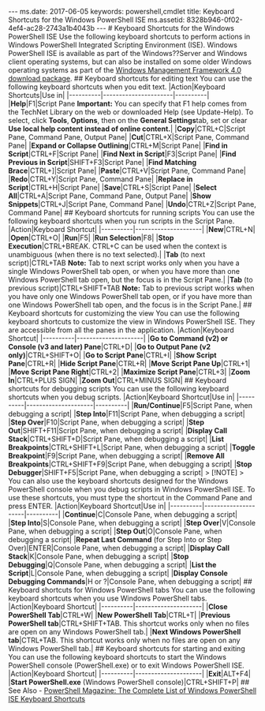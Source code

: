 --- ms.date:  2017-06-05 keywords:  powershell,cmdlet title:  Keyboard Shortcuts for the Windows PowerShell ISE ms.assetid:  8328b946-0f02-4ef4-ac28-2743a1b4043b ---  # Keyboard Shortcuts for the Windows PowerShell ISE Use the following keyboard shortcuts to perform actions in Windows PowerShell Integrated Scripting Environment (ISE). Windows PowerShell ISE is available as part of the Windows??Server and Windows client operating systems, but can also be installed on some older Windows operating systems as part of the [Windows Management Framework 4.0 download package](http://go.microsoft.com/fwlink/?LinkID=293881).  ## Keyboard shortcuts for editing text You can use the following keyboard shortcuts when you edit text.  |Action|Keyboard Shortcuts|Use in| |----------|----------------------|----------| |**Help**|F1|Script Pane **Important:** You can specify that F1 help comes from the TechNet Library on the web or downloaded Help (see Update-Help). To select, click **Tools**, **Options**, then on the **General Settings**tab, set or clear **Use local help content instead of online content.**| |**Copy**|CTRL+C|Script Pane, Command Pane, Output Pane| |**Cut**|CTRL+X|Script Pane, Command Pane| |**Expand or Collapse Outlining**|CTRL+M|Script Pane| |**Find in Script**|CTRL+F|Script Pane| |**Find Next in Script**|F3|Script Pane| |**Find Previous in Script**|SHIFT+F3|Script Pane| |**Find Matching Brace**|CTRL+]|Script Pane| |**Paste**|CTRL+V|Script Pane, Command Pane| |**Redo**|CTRL+Y|Script Pane, Command Pane| |**Replace in Script**|CTRL+H|Script Pane| |**Save**|CTRL+S|Script Pane| |**Select All**|CTRL+A|Script Pane, Command Pane, Output Pane| |**Show Snippets**|CTRL+J|Script Pane, Command Pane| |**Undo**|CTRL+Z|Script Pane, Command Pane|  ## Keyboard shortcuts for running scripts You can use the following keyboard shortcuts when you run scripts in the Script Pane.  |Action|Keyboard Shortcut| |----------|---------------------| |**New**|CTRL+N| |**Open**|CTRL+O| |**Run**|F5| |**Run Selection**|F8| |**Stop Execution**|CTRL+BREAK. CTRL+C can be used when the context is unambiguous (when there is no text selected).| |**Tab** (to next script)|CTRL+TAB **Note:** Tab to next script works only when you have a single Windows PowerShell tab open, or when you have more than one Windows PowerShell tab open, but the focus is in the Script Pane.| |**Tab** (to previous script)|CTRL+SHIFT+TAB **Note:** Tab to previous script works when you have only one Windows PowerShell tab open, or if you have more than one Windows PowerShell tab open, and the focus is in the Script Pane.|  ## Keyboard shortcuts for customizing the view You can use the following keyboard shortcuts to customize the view in Windows PowerShell ISE. They are accessible from all the panes in the application.  |Action|Keyboard Shortcut| |----------|---------------------| |**Go to Command (v2) or Console (v3 and later) Pane**|CTRL+D| |**Go to Output Pane (v2 only)**|CTRL+SHIFT+O| |**Go to Script Pane**|CTRL+I| |**Show Script Pane**|CTRL+R| |**Hide Script Pane**|CTRL+R| |**Move Script Pane Up**|CTRL+1| |**Move Script Pane Right**|CTRL+2| |**Maximize Script Pane**|CTRL+3| |**Zoom In**|CTRL+PLUS SIGN| |**Zoom Out**|CTRL+MINUS SIGN|  ## Keyboard shortcuts for debugging scripts You can use the following keyboard shortcuts when you debug scripts.  |Action|Keyboard Shortcut|Use in| |----------|---------------------|----------| |**Run/Continue**|F5|Script Pane, when debugging a script| |**Step Into**|F11|Script Pane, when debugging a script| |**Step Over**|F10|Script Pane, when debugging a script| |**Step Out**|SHIFT+F11|Script Pane, when debugging a script| |**Display Call Stack**|CTRL+SHIFT+D|Script Pane, when debugging a script| |**List Breakpoints**|CTRL+SHIFT+L|Script Pane, when debugging a script| |**Toggle Breakpoint**|F9|Script Pane, when debugging a script| |**Remove All Breakpoints**|CTRL+SHIFT+F9|Script Pane, when debugging a script| |**Stop Debugger**|SHIFT+F5|Script Pane, when debugging a script|  > [!NOTE] > You can also use the keyboard shortcuts designed for the Windows PowerShell console when you debug scripts in Windows PowerShell ISE. To use these shortcuts, you must type the shortcut in the Command Pane and press ENTER.  |Action|Keyboard Shortcut|Use in| |----------|---------------------|----------| |**Continue**|C|Console Pane, when debugging a script| |**Step Into**|S|Console Pane, when debugging a script| |**Step Over**|V|Console Pane, when debugging a script| |**Step Out**|O|Console Pane, when debugging a script| |**Repeat Last Command** (for Step Into or Step Over)|ENTER|Console Pane, when debugging a script| |**Display Call Stack**|K|Console Pane, when debugging a script| |**Stop Debugging**|Q|Console Pane, when debugging a script| |**List the Script**|L|Console Pane, when debugging a script| |**Display Console Debugging Commands**|H or ?|Console Pane, when debugging a script|  ## Keyboard shortcuts for Windows PowerShell tabs You can use the following keyboard shortcuts when you use Windows PowerShell tabs.  |Action|Keyboard Shortcut| |----------|---------------------| |**Close PowerShell Tab**|CTRL+W| |**New PowerShell Tab**|CTRL+T| |**Previous PowerShell tab**|CTRL+SHIFT+TAB. This shortcut works only when no files are open on any Windows PowerShell tab.| |**Next Windows PowerShell tab**|CTRL+TAB. This shortcut works only when no files are open on any Windows PowerShell tab.|  ## Keyboard shortcuts for starting and exiting You can use the following keyboard shortcuts to start the Windows PowerShell console (PowerShell.exe) or to exit Windows PowerShell ISE.  |Action|Keyboard Shortcut| |----------|---------------------| |**Exit**|ALT+F4| |**Start PowerShell.exe** (Windows PowerShell console)|CTRL+SHIFT+P|  ## See Also - [PowerShell Magazine: The Complete List of Windows PowerShell ISE Keyboard Shortcuts](http://www.powershellmagazine.com/2013/01/29/the-complete-list-of-powershell-ise-3-0-keyboard-shortcuts/) 
